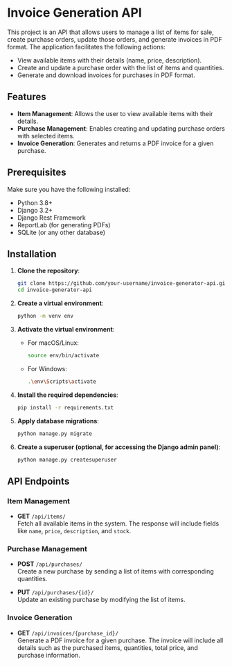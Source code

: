 # Invoice Generation API

This project is an API that allows users to manage a list of items for sale, create purchase orders, update those orders, and generate invoices in PDF format. The application facilitates the following actions:

- View available items with their details (name, price, description).
- Create and update a purchase order with the list of items and quantities.
- Generate and download invoices for purchases in PDF format.

## Features

- **Item Management**: Allows the user to view available items with their details.
- **Purchase Management**: Enables creating and updating purchase orders with selected items.
- **Invoice Generation**: Generates and returns a PDF invoice for a given purchase.

## Prerequisites

Make sure you have the following installed:

- Python 3.8+
- Django 3.2+
- Django Rest Framework
- ReportLab (for generating PDFs)
- SQLite (or any other database)

## Installation

1. **Clone the repository**:

    ```bash
    git clone https://github.com/your-username/invoice-generator-api.git
    cd invoice-generator-api
    ```

2. **Create a virtual environment**:

    ```bash
    python -m venv env
    ```

3. **Activate the virtual environment**:

   - For macOS/Linux:
     ```bash
     source env/bin/activate
     ```
   - For Windows:
     ```bash
     .\env\Scripts\activate
     ```

4. **Install the required dependencies**:

    ```bash
    pip install -r requirements.txt
    ```

5. **Apply database migrations**:

    ```bash
    python manage.py migrate
    ```

6. **Create a superuser (optional, for accessing the Django admin panel)**:

    ```bash
    python manage.py createsuperuser
    ```

## API Endpoints

### Item Management

- **GET** `/api/items/`  
  Fetch all available items in the system. The response will include fields like `name`, `price`, `description`, and `stock`.

### Purchase Management

- **POST** `/api/purchases/`  
  Create a new purchase by sending a list of items with corresponding quantities.

- **PUT** `/api/purchases/{id}/`  
  Update an existing purchase by modifying the list of items.

### Invoice Generation

- **GET** `/api/invoices/{purchase_id}/`  
  Generate a PDF invoice for a given purchase. The invoice will include all details such as the purchased items, quantities, total price, and purchase information.

